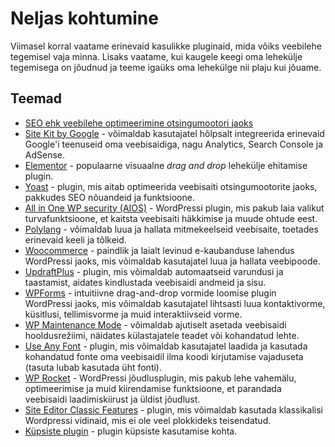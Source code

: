 # Neljas kohtumine

Viimasel korral vaatame erinevaid kasulikke pluginaid, mida võiks veebilehe tegemisel vaja minna. Lisaks vaatame, kui kaugele keegi oma lehekülje tegemisega on jõudnud ja teeme igaüks oma lehekülge nii plaju kui jõuame.

## Teemad
- [SEO ehk veebilehe optimeerimine otsingumootori jaoks](../../concepts/SEO/about.md)
- [Site Kit by Google](https://sitekit.withgoogle.com/) - võimaldab kasutajatel hõlpsalt integreerida erinevaid Google'i teenuseid oma veebisaidiga, nagu Analytics, Search Console ja AdSense.
- [Elementor](https://elementor.com/) - populaarne visuaalne *drag and drop* lehekülje ehitamise plugin.
- [Yoast](https://yoast.com/wordpress/plugins/seo/) - plugin, mis aitab optimeerida veebisaiti otsingumootorite jaoks, pakkudes SEO nõuandeid ja funktsioone.
- [All in One WP security (AIOS)](https://wordpress.org/plugins/all-in-one-wp-security-and-firewall/) -  WordPressi plugin, mis pakub laia valikut turvafunktsioone, et kaitsta veebisaiti häkkimise ja muude ohtude eest.
- [Polylang](https://polylang.pro/) - võimaldab luua ja hallata mitmekeelseid veebisaite, toetades erinevaid keeli ja tõlkeid.
- [Woocommerce](https://woocommerce.com/) - paindlik ja laialt levinud e-kaubanduse lahendus WordPressi jaoks, mis võimaldab kasutajatel luua ja hallata veebipoode.
- [UpdraftPlus](https://updraftplus.com/) - plugin, mis võimaldab automaatseid varundusi ja taastamist, aidates kindlustada veebisaidi andmeid ja sisu.
- [WPForms](https://wpforms.com/) - intuitiivne drag-and-drop vormide loomise plugin WordPressi jaoks, mis võimaldab kasutajatel lihtsasti luua kontaktivorme, küsitlusi, tellimisvorme ja muid interaktiivseid vorme.
- [WP Maintenance Mode](https://wordpress.org/plugins/wp-maintenance/) - võimaldab ajutiselt asetada veebisaidi hooldusrežiimi, näidates külastajatele teadet või kohandatud lehte.
- [Use Any Font](https://wordpress.org/plugins/fonto/) - plugin, mis võimaldab kasutajatel laadida ja kasutada kohandatud fonte oma veebisaidil ilma koodi kirjutamise vajaduseta (tasuta lubab kasutada üht fonti).
- [WP Rocket](https://wp-rocket.me/) - WordPressi jõudlusplugin, mis pakub lehe vahemälu, optimeerimise ja muid kiirendamise funktsioone, et parandada veebisaidi laadimiskiirust ja üldist jõudlust.
- [Site Editor Classic Features](https://wordpress.org/plugins/fse-classic/) - plugin, mis võimaldab kasutada klassikalisi Wordpressi vidinaid, mis ei ole veel plokkideks teisendatud.
- [Küpsiste plugin](https://www.cookieyes.com/) - plugin küpsiste kasutamise kohta.  
